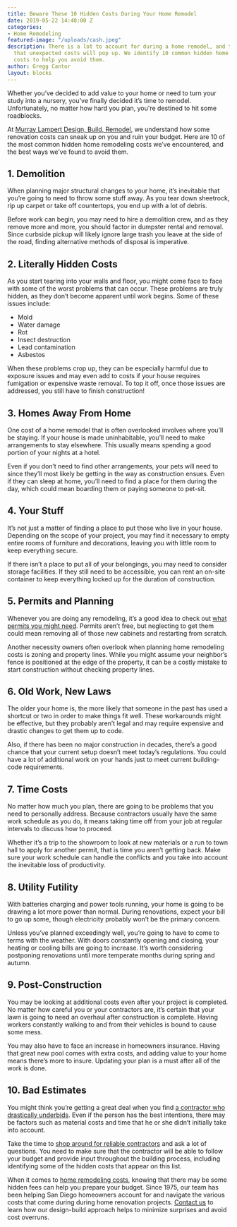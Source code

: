 ```yaml
---
title: Beware These 10 Hidden Costs During Your Home Remodel
date: 2019-05-22 14:40:00 Z
categories:
- Home Remodeling
featured-image: "/uploads/cash.jpeg"
description: There is a lot to account for during a home remodel, and there's a good chance
  that unexpected costs will pop up. We identify 10 common hidden home remodeling
  costs to help you avoid them.
author: Gregg Cantor
layout: blocks
---
```


Whether you’ve decided to add value to your home or need to turn your study into a nursery, you’ve finally decided it’s time to remodel. Unfortunately, no matter how hard you plan, you're destined to hit some roadblocks. 

At [Murray Lampert Design, Build, Remodel](/), we understand how some renovation costs can sneak up on you and ruin your budget. Here are 10 of the most common hidden home remodeling costs we’ve encountered, and the best ways we’ve found to avoid them.

## 1. Demolition

When planning major structural changes to your home, it’s inevitable that you’re going to need to throw some stuff away. As you tear down sheetrock, rip up carpet or take off countertops, you end up with a lot of debris. 

Before work can begin, you may need to hire a demolition crew, and as they remove more and more, you should factor in dumpster rental and removal. Since curbside pickup will likely ignore large trash you leave at the side of the road, finding alternative methods of disposal is imperative.

## 2. Literally Hidden Costs

As you start tearing into your walls and floor, you might come face to face with some of the worst problems that can occur. These problems are truly hidden, as they don’t become apparent until work begins. Some of these issues include:

- Mold
- Water damage
- Rot
- Insect destruction
- Lead contamination
- Asbestos 

When these problems crop up, they can be especially harmful due to exposure issues and may even add to costs if your house requires fumigation or expensive waste removal. To top it off, once those issues are addressed, you still have to finish construction!

## 3. Homes Away From Home

One cost of a home remodel that is often overlooked involves where you’ll be staying. If your house is made uninhabitable, you’ll need to make arrangements to stay elsewhere. This usually means spending a good portion of your nights at a hotel.

Even if you don’t need to find other arrangements, your pets will need to since they’ll most likely be getting in the way as construction ensues. Even if they can sleep at home, you’ll need to find a place for them during the day, which could mean boarding them or paying someone to pet-sit.

## 4. Your Stuff

It’s not just a matter of finding a place to put those who live in your house. Depending on the scope of your project, you may find it necessary to empty entire rooms of furniture and decorations, leaving you with little room to keep everything secure. 

If there isn’t a place to put all of your belongings, you may need to consider storage facilities. If they still need to be accessible, you can rent an on-site container to keep everything locked up for the duration of construction.

## 5. Permits and Planning

Whenever you are doing any remodeling, it’s a good idea to check out [what permits you might need](/cantors-corner-permits-and-inspections/). Permits aren’t free, but neglecting to get them could mean removing all of those new cabinets and restarting from scratch.

Another necessity owners often overlook when planning home remodeling costs is zoning and property lines. While you might assume your neighbor’s fence is positioned at the edge of the property, it can be a costly mistake to start construction without checking property lines.

## 6. Old Work, New Laws

The older your home is, the more likely that someone in the past has used a shortcut or two in order to make things fit well. These workarounds might be effective, but they probably aren’t legal and may require expensive and drastic changes to get them up to code.

Also, if there has been no major construction in decades, there’s a good chance that your current setup doesn’t meet today’s regulations. You could have a lot of additional work on your hands just to meet current building-code requirements.

## 7. Time Costs

No matter how much you plan, there are going to be problems that you need to personally address. Because contractors usually have the same work schedule as you do, it means taking time off from your job at regular intervals to discuss how to proceed.

Whether it’s a trip to the showroom to look at new materials or a run to town hall to apply for another permit, that is time you aren’t getting back. Make sure your work schedule can handle the conflicts and you take into account the inevitable loss of productivity.

## 8. Utility Futility

With batteries charging and power tools running, your home is going to be drawing a lot more power than normal. During renovations, expect your bill to go up some, though electricity probably won’t be the primary concern.

Unless you’ve planned exceedingly well, you’re going to have to come to terms with the weather. With doors constantly opening and closing, your heating or cooling bills are going to increase. It’s worth considering postponing renovations until more temperate months during spring and autumn.

## 9. Post-Construction

You may be looking at additional costs even after your project is completed. No matter how careful you or your contractors are, it’s certain that your lawn is going to need an overhaul after construction is complete. Having workers constantly walking to and from their vehicles is bound to cause some mess.

You may also have to face an increase in homeowners insurance. Having that great new pool comes with extra costs, and adding value to your home means there’s more to insure. Updating your plan is a must after all of the work is done.

## 10. Bad Estimates

You might think you’re getting a great deal when you find [a contractor who drastically underbids](/the-lowest-bid-always-looks-good-but/). Even if the person has the best intentions, there may be factors such as material costs and time that he or she didn’t initially take into account.

Take the time to [shop around for reliable contractors](/complete-guide-to-choosing-the-right-home-remodeling-contractor/) and ask a lot of questions. You need to make sure that the contractor will be able to follow your budget and provide input throughout the building process, including identifying some of the hidden costs that appear on this list.

When it comes to [home remodeling costs](/how-much-will-my-home-remodeling-project-cost/), knowing that there may be some hidden fees can help you prepare your budget. Since 1975, our team has been helping San Diego homeowners account for and navigate the various costs that come during during home renovation projects. [Contact us](/contact/) to learn how our design-build approach helps to minimize surprises and avoid cost overruns.